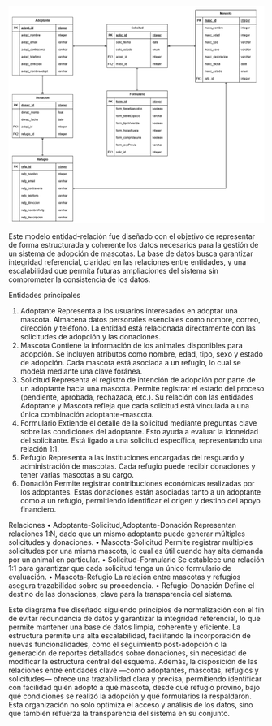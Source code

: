 ![Diagrama base de datos](../diagramas/diagrama-bd.png)

Este modelo entidad-relación fue diseñado con el objetivo de representar de forma estructurada y coherente los datos necesarios para la gestión de un sistema de adopción de mascotas. La base de datos busca garantizar integridad referencial, claridad en las relaciones entre entidades, y una escalabilidad que permita futuras ampliaciones del sistema sin comprometer la consistencia de los datos.

Entidades principales
1.	Adoptante
Representa a los usuarios interesados en adoptar una mascota. Almacena datos personales esenciales como nombre, correo, dirección y teléfono. La entidad está relacionada directamente con las solicitudes de adopción y las donaciones.
2.	Mascota
Contiene la información de los animales disponibles para adopción. Se incluyen atributos como nombre, edad, tipo, sexo y estado de adopción. Cada mascota está asociada a un refugio, lo cual se modela mediante una clave foránea.
3.	Solicitud
Representa el registro de intención de adopción por parte de un adoptante hacia una mascota. Permite registrar el estado del proceso (pendiente, aprobada, rechazada, etc.). Su relación con las entidades Adoptante y Mascota refleja que cada solicitud está vinculada a una única combinación adoptante-mascota.
4.	Formulario
Extiende el detalle de la solicitud mediante preguntas clave sobre las condiciones del adoptante. Esto ayuda a evaluar la idoneidad del solicitante. Está ligado a una solicitud específica, representando una relación 1:1.
5.	Refugio
Representa a las instituciones encargadas del resguardo y administración de mascotas. Cada refugio puede recibir donaciones y tener varias mascotas a su cargo.
6.	Donación
Permite registrar contribuciones económicas realizadas por los adoptantes. Estas donaciones están asociadas tanto a un adoptante como a un refugio, permitiendo identificar el origen y destino del apoyo financiero.

Relaciones
•	Adoptante-Solicitud,Adoptante-Donación
Representan relaciones 1:N, dado que un mismo adoptante puede generar múltiples solicitudes y donaciones.
•	Mascota-Solicitud
Permite registrar múltiples solicitudes por una misma mascota, lo cual es útil cuando hay alta demanda por un animal en particular.
•	Solicitud-Formulario
Se establece una relación 1:1 para garantizar que cada solicitud tenga un único formulario de evaluación.
•	Mascota-Refugio
La relación entre mascotas y refugios asegura trazabilidad sobre su procedencia.
•	Refugio-Donación
Define el destino de las donaciones, clave para la transparencia del sistema.

Este diagrama fue diseñado siguiendo principios de normalización con el fin de evitar redundancia de datos y garantizar la integridad referencial, lo que permite mantener una base de datos limpia, coherente y eficiente. La estructura permite una alta escalabilidad, facilitando la incorporación de nuevas funcionalidades, como el seguimiento post-adopción o la generación de reportes detallados sobre donaciones, sin necesidad de modificar la estructura central del esquema. Además, la disposición de las relaciones entre entidades clave —como adoptantes, mascotas, refugios y solicitudes— ofrece una trazabilidad clara y precisa, permitiendo identificar con facilidad quién adoptó a qué mascota, desde qué refugio provino, bajo qué condiciones se realizó la adopción y qué formularios la respaldaron. Esta organización no solo optimiza el acceso y análisis de los datos, sino que también refuerza la transparencia del sistema en su conjunto.

